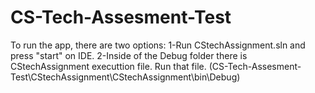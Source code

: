 # CS-Tech-Assesment-Test

To run the app, there are two options:
1-Run CStechAssignment.sln and press "start" on IDE.
2-Inside of the Debug folder there is CStechAssignment executtion file. Run that file.  (CS-Tech-Assesment-Test\CStechAssignment\CStechAssignment\bin\Debug)
